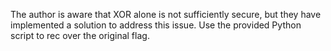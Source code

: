 The author is aware that XOR alone is not sufficiently secure, but they have implemented a solution to address this issue. Use the provided Python script to rec over the original flag.
